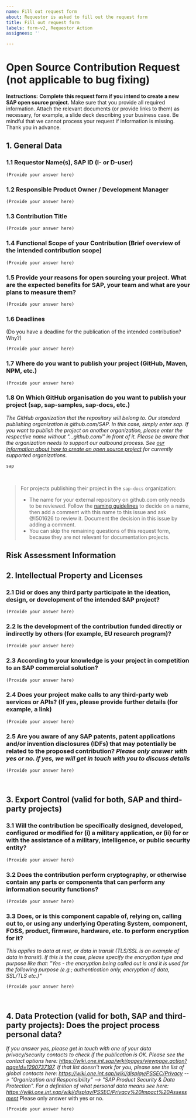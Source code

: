 ```yaml
---
name: Fill out request form
about: Requestor is asked to fill out the request form
title: Fill out request form
labels: form-v2, Requestor Action
assignees: ''

---
```


# Open Source Contribution Request (not applicable to bug fixing)
**Instructions:** **Complete this request form if you intend to create a new SAP open source project.** Make sure that you provide all required information. Attach the relevant documents (or provide links to them) as necessary, for example, a slide deck describing your business case. Be mindful that we cannot process your request if information is missing. Thank you in advance. 

## 1. General Data

### 1.1 Requestor Name(s), SAP ID (I- or D-user)
```
(Provide your answer here)
```

### 1.2 Responsible Product Owner / Development Manager 
```
(Provide your answer here)
```

### 1.3 Contribution Title
```
(Provide your answer here)
```

### 1.4 Functional Scope of your Contribution (Brief overview of the intended contribution scope)
```
(Provide your answer here)
```

### 1.5 Provide your reasons for open sourcing your project. What are the expected benefits for SAP, your team and what are your plans to measure them?
```
(Provide your answer here)
```

### 1.6 Deadlines
(Do you have a deadline for the publication of the intended contribution? Why?)
```
(Provide your answer here)
```

###  1.7 Where do you want to publish your project (GitHub, Maven, NPM, etc.)
```
(Provide your answer here)
```

###  1.8 On Which GitHub organisation do you want to publish your project (sap, sap-samples, sap-docs, etc.)
_The GitHub organization that the repository will belong to. Our standard publishing organization is github.com/SAP. In this case, simply enter sap. If you want to publish the project on another organization, please enter the respective name without "...github.com/" in front of it. Please be aware that the organization needs to support our outbound process. See [our information about how to create an open source project](https://wiki.one.int.sap/wiki/display/ospodocs/Create+an+SAP+Open+Source+Project) for currently supported organizations._
```
sap
```

&nbsp;

> For projects publishing their project in the `sap-docs` organization:
> * The name for your external repository on github.com only needs to be reviewed. Follow the [naming guidelines](https://btpx.frontify.com/document/222742#/service-docs/service-names-and-descriptions/codoc-repo-names-guidelines-1) to decide on a name, then add a comment with this name to this issue and ask @I501626 to review it. Document the decision in this issue by adding a comment.
> * You can skip the remaining questions of this request form, because they are not relevant for documentation projects. 

## Risk Assessment Information

## 2. Intellectual Property and Licenses

### 2.1 Did or does any third party participate in the ideation, design, or development of the intended SAP project? 
```
(Provide your answer here)
```

### 2.2 Is the development of the contribution funded directly or indirectly by others (for example, EU research program)?
```
(Provide your answer here)
```

### 2.3 According to your knowledge is your project in competition to an SAP commercial solution?
```
(Provide your answer here)
```

### 2.4 Does your project make calls to any third-party web services or APIs? (If yes, please provide further details (for example, a link) 
```
(Provide your answer here)
```

### 2.5 Are you aware of any SAP patents, patent applications and/or invention disclosures (IDFs) that may potentially be related to the proposed contribution? *Please only answer with yes or no. If yes, we will get in touch with you to discuss details*
```
(Provide your answer here)
```


&nbsp;


## 3. Export Control (valid for both, SAP and third-party projects)

### 3.1 Will the contribution be specifically designed, developed, configured or modified for (i) a military application, or (ii) for or with the assistance of a military, intelligence, or public security entity?
```
(Provide your answer here)
```

### 3.2 Does the contribution perform cryptography, or otherwise contain any parts or components that can perform any information security functions? 
```
(Provide your answer here)
```

### 3.3 Does, or is this component capable of, relying on, calling out to, or using any underlying Operating System, component, FOSS, product, firmware, hardware, etc. to perform encryption for it? 
*This applies to data at rest, or data in transit (TLS/SSL is an example of data in transit). If this is the case, please specify the encryption type and purpose like that: "Yes - the encryption being called out is <enter the encryption type> and it is used for the following purpose <Enter the functional description of the cryptography> (e.g.; authentication only, encryption of data, SSL/TLS etc.)"*

```
(Provide your answer here)
```

&nbsp;


## 4. Data Protection (valid for both, SAP and third-party projects): Does the project process personal data?
*If you answer yes, please get in touch with one of your data privacy/security contacts to check if the publication is OK. Please see the contact options here: https://wiki.one.int.sap/wiki/pages/viewpage.action?pageId=1290737197. If that list doesn't work for you, please see the list of global contacts here: https://wiki.one.int.sap/wiki/display/PSSEC/Privacy  -->  "Organization and Responsibility"  -->  "SAP Product Security & Data Protection". For a definition of what personal data means see here: https://wiki.one.int.sap/wiki/display/PSSEC/Privacy%20Impact%20Assessment* Please only answer with yes or no.
```
(Provide your answer here)
```
